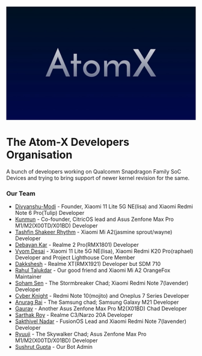 ![Atom-X-Developers](https://github.com/Atom-X-Devs/.github/blob/main/banner.jpg)

The Atom-X Developers Organisation
==================================
A bunch of developers working on Qualcomm Snapdragon Family SoC Devices and trying to bring support of newer kernel revision for the same.

### Our Team

- [Divyanshu-Modi](https://github.com/Divyanshu-Modi) - Founder, Xiaomi 11 Lite 5G NE(lisa) and Xiaomi Redmi Note 6 Pro(Tulip) Developer
- [Kunmun](https://github.com/ElectroPerf) - Co-founder, CitricOS lead and Asus Zenfone Max Pro M1/M2(X00TD/X01BD) Developer
- [Tashfin Shakeer Rhythm](https://github.com/Tashar02) - Xiaomi Mi A2(jasmine sprout/wayne) Developer
- [Debayan Kar](https://github.com/kardebayan) - Realme 2 Pro(RMX1801) Developer
- [Vyom Desai](https://github.com/CannedShroud) - Xiaomi 11 Lite 5G NE(lisa), Xiaomi Redmi K20 Pro(raphael) Developer and Project Lighthouse Core Member
- [Dakkshesh](https://github.com/dakkshesh07) - Realme XT(RMX1921) Developer but SDM 710
- [Rahul Talukdar](https://github.com/RealAkira) - Our good friend and Xiaomi Mi A2 OrangeFox Maintainer
- [Soham Sen](https://github.com/sohamxda7) - The Stormbreaker Chad; Xiaomi Redmi Note 7(lavender) Developer
- [Cyber Knight](https://github.com/cyberknight777) - Redmi Note 10(mojito) and Oneplus 7 Series Developer
- [Anurag Rai](https://github.com/Dark-Matter7232) - The Samsung chad; Samsung Galaxy M21 Developer
- [Gaurav](https://github.com/Gaurav241) - Another Asus Zenfone Max Pro M2(X01BD) Chad Developer 
- [Sarthak Roy](https://github.com/sarthakroy2002) - Realme C3/Narzo 20A Developer
- [Sakthivel Nadar](https://github.com/SparXFusion) - FusionOS Lead and Xiaomi Redmi Note 7(lavender) Developer
- [Ryuuji](https://github.com/RyuujiX) - The Skywalker Chad; Asus Zenfone Max Pro M1/M2(X00TD/X01BD) Developer
- [Sushrut Gupta](https://github.com/Sushrut1101) - Our Bot Admin
